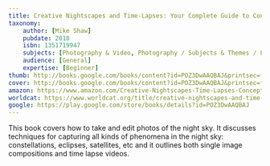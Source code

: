 ```yaml
---
title: Creative Nightscapes and Time-Lapses: Your Complete Guide to Conceptualizing, Planning and Creating Composite Nightscapes and Time-Lapses
taxonomy:
	author: [Mike Shaw]
	pubdate: 2018
	isbn: 1351719947
	subjects: [Photography & Video, Photography / Subjects & Themes / Landscapes]
	audience: [General]
	expertise: [Beginner]
thumb: http://books.google.com/books/content?id=POZ3DwAAQBAJ&printsec=frontcover&img=1&zoom=2&edge=curl&imgtk=AFLRE7140Q2M2VGntdTIDavegs9MtwmlD3BT8Uwd7qj26U80Q_L6LREySIE0myAEbIQGMOOMhPW3PwRprgGrAGB2EyqPClOn7OxMziVJo-IRBEnxKtyjLjYiFo3Gi3TO6nrsdi09pOGq&source=gbs_api
cover: http://books.google.com/books/content?id=POZ3DwAAQBAJ&printsec=frontcover&img=1&zoom=6&edge=curl&imgtk=AFLRE73TuzWs_3RwFNwtKCOKHBJZWeBT1rsVegwwyqVyJnD738saJs_jJNOX9wka2_3CUeWMmhZ8ophpwTuerQQ0ljTXMmT8BSJ6hmO44wX5hL6r7wD42wN2hpXMYUdCJXGxnBIsQfXG&source=gbs_api
amazon: https://www.amazon.com/Creative-Nightscapes-Time-Lapses-Conceptualizing-Composite/dp/1138745456/ref=sr_1_1?keywords=Creative+nightscapes+and+time-lapses+%3A+your+complete+guide+to+conceptualizing%2C+planning+and+creating+composite+nightscapes+and+time-lapses&qid=1570468318&sr=8-1
worldcat: https://www.worldcat.org/title/creative-nightscapes-and-time-lapses-your-complete-guide-to-conceptualizing-planning-and-creating-composite-nightscapes-and-time-lapses/oclc/1062395513&referer=brief_results
google: https://play.google.com/store/books/details?id=POZ3DwAAQBAJ
---
```

This book covers how to take and edit photos of the night sky. It discusses techniques for capturing all kinds of phenomena in the night sky: constellations, eclipses, satellites, etc and it outlines both single image compositions and time lapse videos.